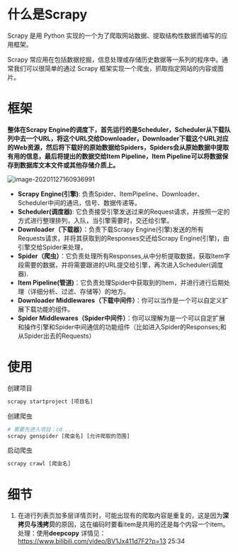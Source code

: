 # 什么是Scrapy

Scrapy 是用 Python 实现的一个为了爬取网站数据、提取结构性数据而编写的应用框架。

Scrapy 常应用在包括数据挖掘，信息处理或存储历史数据等一系列的程序中。通常我们可以很简单的通过 Scrapy 框架实现一个爬虫，抓取指定网站的内容或图片。

# 框架

**整体在Scrapy Engine的调度下，首先运行的是Scheduler，Scheduler从下载队列中去一个URL，将这个URL交给Downloader，Downloader下载这个URL对应的Web资源，然后将下载好的原始数据给Spiders，Spiders会从原始数据中提取有用的信息，最后将提出的数据交给Item Pipeline，Item Pipeline可以将数据保存到数据库文本文件或其他存储介质上。**

![image-20201127160936991](C:\Users\PENGZI\AppData\Roaming\Typora\typora-user-images\image-20201127160936991.png)

- **Scrapy Engine(引擎)**: 负责Spider、ItemPipeline、Downloader、Scheduler中间的通讯，信号、数据传递等。
- **Scheduler(调度器)**: 它负责接受引擎发送过来的Request请求，并按照一定的方式进行整理排列，入队，当引擎需要时，交还给引擎。
- **Downloader（下载器）**：负责下载Scrapy Engine(引擎)发送的所有Requests请求，并将其获取到的Responses交还给Scrapy Engine(引擎)，由引擎交给Spider来处理，
- **Spider（爬虫）**：它负责处理所有Responses,从中分析提取数据，获取Item字段需要的数据，并将需要跟进的URL提交给引擎，再次进入Scheduler(调度器).
- **Item Pipeline(管道)**：它负责处理Spider中获取到的Item，并进行进行后期处理（详细分析、过滤、存储等）的地方。
- **Downloader Middlewares（下载中间件）**：你可以当作是一个可以自定义扩展下载功能的组件。
- **Spider Middlewares（Spider中间件）**：你可以理解为是一个可以自定扩展和操作引擎和Spider中间通信的功能组件（比如进入Spider的Responses;和从Spider出去的Requests）

# 使用

创建项目

```python
scrapy startproject [项目名]
```

创建爬虫

```python
# 需要先进入项目：cd ...
scrapy genspider [爬虫名] [允许爬取的范围]
```

启动爬虫

```python
scrapy crawl [爬虫名]
```



# 细节

1. 在进行列表页加多层详情页时，可能出现有的爬取内容是重复的，这是因为**深拷贝与浅拷贝**的原因，这在编码时要看item是共用的还是每个内容一个item。
   处理：使用**deepcopy**
   详情见：https://www.bilibili.com/video/BV1Jx411d7F2?p=13 25:34

